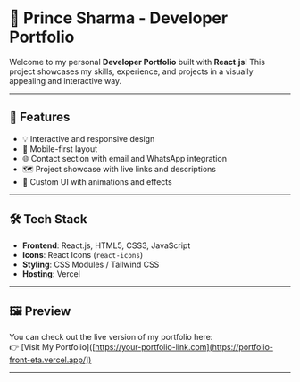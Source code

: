 # 💼 Prince Sharma - Developer Portfolio

Welcome to my personal **Developer Portfolio** built with **React.js**! This project showcases my skills, experience, and projects in a visually appealing and interactive way.

---

## 🚀 Features

- 💡 Interactive and responsive design
- 📱 Mobile-first layout
- 🌐 Contact section with email and WhatsApp integration
- 🗺️ Project showcase with live links and descriptions
- 🎨 Custom UI with animations and effects

---

## 🛠️ Tech Stack

- **Frontend**: React.js, HTML5, CSS3, JavaScript
- **Icons**: React Icons (`react-icons`)
- **Styling**: CSS Modules / Tailwind CSS 
- **Hosting**: Vercel 

---

## 🖼️ Preview

You can check out the live version of my portfolio here:  
👉 [Visit My Portfolio]([https://your-portfolio-link.com](https://portfolio-front-eta.vercel.app/])

---


